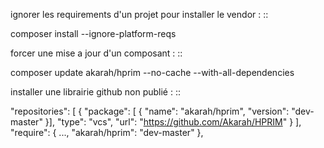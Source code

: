 ignorer les requirements d'un projet pour installer le vendor :
::

  composer install --ignore-platform-reqs
 
forcer une mise a jour d'un composant : 
::

  composer update akarah/hprim --no-cache --with-all-dependencies

installer une librairie github non publié :
::

  "repositories": [
        {
            "package": [
                {
                    "name": "akarah/hprim",
                    "version": "dev-master"
                }],
            "type": "vcs",
            "url": "https://github.com/Akarah/HPRIM"
        }
    ],
    "require": {
        ...,
        "akarah/hprim": "dev-master"
    },
